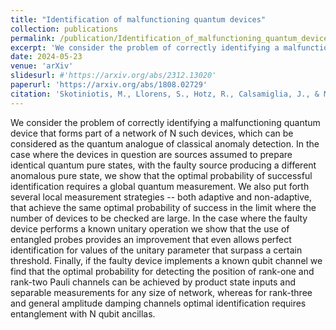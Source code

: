 ```yaml
---
title: "Identification of malfunctioning quantum devices"
collection: publications
permalink: /publication/Identification_of_malfunctioning_quantum_devices
excerpt: 'We consider the problem of correctly identifying a malfunctioning quantum device that forms part of a network of N such devices, which can be considered as the quantum analogue of classical anomaly detection. In the case where the devices in question are sources assumed to prepare identical quantum pure states, with the faulty source producing a different anomalous pure state, we show that the optimal probability of successful identification requires a global quantum measurement. We also put forth several local measurement strategies -- both adaptive and non-adaptive, that achieve the same optimal probability of success in the limit where the number of devices to be checked are large. In the case where the faulty device performs a known unitary operation we show that the use of entangled probes provides an improvement that even allows perfect identification for values of the unitary parameter that surpass a certain threshold. Finally, if the faulty device implements a known qubit channel we find that the optimal probability for detecting the position of rank-one and rank-two Pauli channels can be achieved by product state inputs and separable measurements for any size of network, whereas for rank-three and general amplitude damping channels optimal identification requires entanglement with N qubit ancillas.'
date: 2024-05-23
venue: 'arXiv'
slidesurl: #'https://arxiv.org/abs/2312.13020'
paperurl: 'https://arxiv.org/abs/1808.02729'
citation: 'Skotiniotis, M., Llorens, S., Hotz, R., Calsamiglia, J., & Munoz-Tapia, R. (2024). Identification of malfunctioning quantum devices. arXiv:1808.02729.' 
---
```


We consider the problem of correctly identifying a malfunctioning quantum device that forms part of a network of N such devices, which can be considered as the quantum analogue of classical anomaly detection. In the case where the devices in question are sources assumed to prepare identical quantum pure states, with the faulty source producing a different anomalous pure state, we show that the optimal probability of successful identification requires a global quantum measurement. We also put forth several local measurement strategies -- both adaptive and non-adaptive, that achieve the same optimal probability of success in the limit where the number of devices to be checked are large. In the case where the faulty device performs a known unitary operation we show that the use of entangled probes provides an improvement that even allows perfect identification for values of the unitary parameter that surpass a certain threshold. Finally, if the faulty device implements a known qubit channel we find that the optimal probability for detecting the position of rank-one and rank-two Pauli channels can be achieved by product state inputs and separable measurements for any size of network, whereas for rank-three and general amplitude damping channels optimal identification requires entanglement with N qubit ancillas.